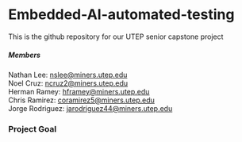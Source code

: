 # Embedded-AI-automated-testing
This is the github repository for our UTEP senior capstone project  
##### Members
Nathan Lee: nslee@miners.utep.edu  
Noel Cruz: ncruz2@miners.utep.edu  
Herman Ramey: hframey@miners.utep.edu  
Chris Ramirez: coramirez5@miners.utep.edu  
Jorge Rodriguez: jarodriguez44@miners.utep.edu
### Project Goal


